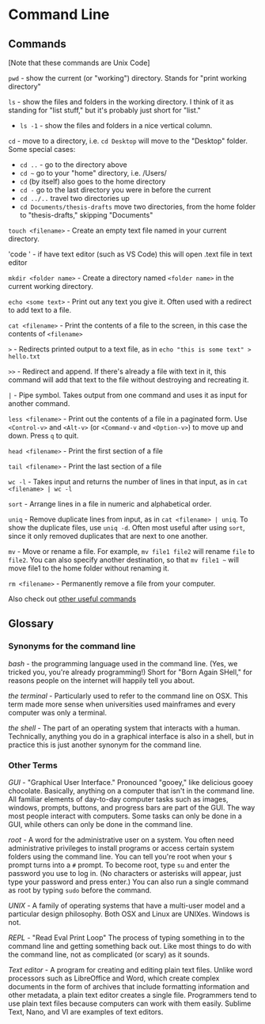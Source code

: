# Command Line

## Commands 
[Note that these commands are Unix Code]

`pwd` - show the current (or "working") directory. Stands for "print working directory"

`ls` - show the files and folders in the working directory. I think of it as standing for "list stuff," but it's probably just short for "list."

- `ls -1` - show the files and folders in a nice vertical column.

`cd` - move to a directory, i.e. `cd Desktop` will move to the "Desktop" folder. Some special cases:

- `cd ..` - go to the directory above
- `cd ~` go to your "home" directory, i.e. /Users/<yourname>
- `cd` (by itself) also goes to the home directory
- `cd -` go to the last directory you were in before the current
- `cd ../..` travel two directories up
- `cd Documents/thesis-drafts` move two directories, from the home folder to "thesis-drafts," skipping "Documents"

`touch <filename>` - Create an empty text file named <filename> in your current directory.

'code <filename>' - if have text editor (such as VS Code) this will open .text file in text editor 

`mkdir <folder name>` - Create a directory named `<folder name>` in the current working directory.

`echo <some text>` - Print out any text you give it. Often used with a redirect to add text to a file.

`cat <filename>` - Print the contents of a file to the screen, in this case the contents of `<filename>`

`>` - Redirects printed output to a text file, as in `echo "this is some text" > hello.txt`

`>>` - Redirect and append. If there's already a file with text in it, this command will add that text to the file without destroying and recreating it.

`|` - Pipe symbol. Takes output from one command and uses it as input for another command.

`less <filename>` - Print out the contents of a file in a paginated form. Use `<Control-v>` and `<Alt-v>` (or `<Command-v` and `<Option-v>`) to move up and down. Press `q` to quit.

`head <filename>` - Print the first section of a file

`tail <filename>` - Print the last section of a file

`wc -l` - Takes input and returns the number of lines in that input, as in `cat <filename> | wc -l`

`sort` - Arrange lines in a file in numeric and alphabetical order.

`uniq` - Remove duplicate lines from input, as in `cat <filename> | uniq`. To show the duplicate files, use `uniq -d`. Often most useful after using `sort`, since it only removed duplicates that are next to one another.

`mv` - Move or rename a file. For example, `mv file1 file2` will rename `file` to `file2`. You can also specify another destination, so that `mv file1 ~` will move file1 to the home folder without renaming it.

`rm <filename>` - Permanently remove a file from your computer.


Also check out [other useful commands](other-commands.md)

## Glossary

### Synonyms for the command line

*bash* - the programming language used in the command line. (Yes, we tricked you, you're already programming!) Short for "Born Again SHell," for reasons people on the internet will happily tell you about.

*the terminal* - Particularly used to refer to the command line on OSX. This term made more sense when universities used mainframes and every computer was only a terminal.

*the shell* - The part of an operating system that interacts with a human. Technically, anything you do in a graphical interface is also in a shell, but in practice this is just another synonym for the command line.


### Other Terms

*GUI* - "Graphical User Interface." Pronounced "gooey," like delicious gooey chocolate. Basically, anything on a computer that isn't in the command line. All familiar elements of day-to-day computer tasks such as images, windows, prompts, buttons, and progress bars are part of the GUI. The way most people interact with computers. Some tasks can only be done in a GUI, while others can only be done in the command line.

*root* - A word for the administrative user on a system. You often need administrative privileges to install programs or access certain system folders using the command line. You can tell you're root when your `$` prompt turns into a `#` prompt. To become root, type `su` and enter the password you use to log in. (No characters or asterisks will appear, just type your password and press enter.) You can also run a single command as root by typing `sudo` before the command.

*UNIX* - A family of operating systems that have a multi-user model and a particular design philosophy. Both OSX and Linux are UNIXes. Windows is not.

*REPL* - "Read Eval Print Loop" The process of typing something in to the command line and getting something back out. Like most things to do with the command line, not as complicated (or scary) as it sounds.

*Text editor* - A program for creating and editing plain text files. Unlike word processors such as LibreOffice and Word, which create complex documents in the form of archives that include formatting information and other metadata, a plain text editor creates a single file. Programmers tend to use plain text files because computers can work with them easily. Sublime Text, Nano, and VI are examples of text editors.


